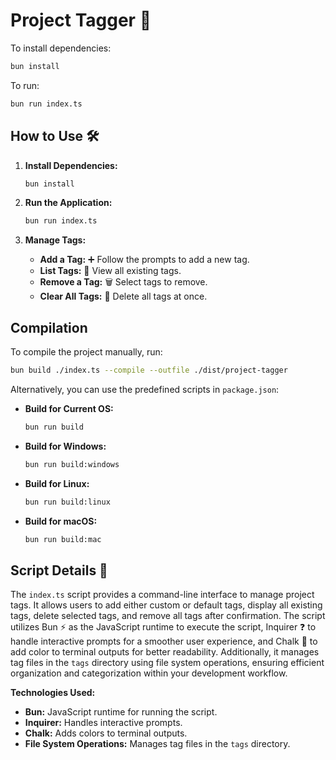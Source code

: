 # Project Tagger 🚀

To install dependencies:

```bash
bun install
```

To run:

```bash
bun run index.ts
```

## How to Use 🛠️

1. **Install Dependencies:**
    ```bash
    bun install
    ```

2. **Run the Application:**
    ```bash
    bun run index.ts
    ```

3. **Manage Tags:**
    - **Add a Tag:** ➕ Follow the prompts to add a new tag.
    - **List Tags:** 📃 View all existing tags.
    - **Remove a Tag:** 🗑️ Select tags to remove.
    - **Clear All Tags:** 🧹 Delete all tags at once.

## Compilation

To compile the project manually, run:

```bash
bun build ./index.ts --compile --outfile ./dist/project-tagger
```

Alternatively, you can use the predefined scripts in `package.json`:

- **Build for Current OS:**
    ```bash
    bun run build
    ```

- **Build for Windows:**
    ```bash
    bun run build:windows
    ```

- **Build for Linux:**
    ```bash
    bun run build:linux
    ```

- **Build for macOS:**
    ```bash
    bun run build:mac
    ```

## Script Details 📝

The `index.ts` script provides a command-line interface to manage project tags. It allows users to add either custom or default tags, display all existing tags, delete selected tags, and remove all tags after confirmation. The script utilizes Bun ⚡ as the JavaScript runtime to execute the script, Inquirer ❓ to handle interactive prompts for a smoother user experience, and Chalk 🎨 to add color to terminal outputs for better readability. Additionally, it manages tag files in the `tags` directory using file system operations, ensuring efficient organization and categorization within your development workflow.

**Technologies Used:**

- **Bun:** JavaScript runtime for running the script.
- **Inquirer:** Handles interactive prompts.
- **Chalk:** Adds colors to terminal outputs.
- **File System Operations:** Manages tag files in the `tags` directory.

